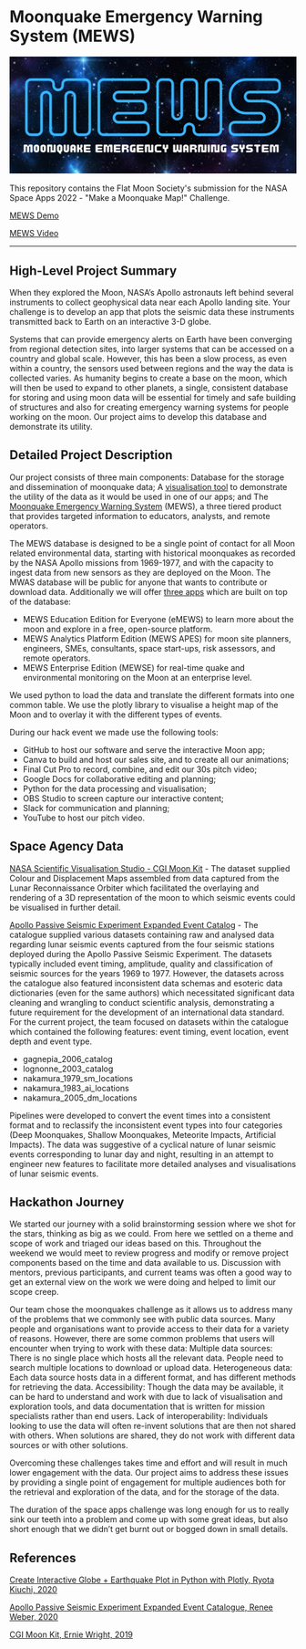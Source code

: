 # Moonquake Emergency Warning System (MEWS)

![MEWS](https://github.com/calvpang/FMS_Moonquake/blob/main/Images/MEWS_logo/MEWS%20logo.png?raw=true)

This repository contains the Flat Moon Society's submission for the NASA Space Apps 2022 - "Make a Moonquake Map!" Challenge.

[MEWS Demo](https://calvpang.github.io/MEWS_Site/posts/2022-10-02-MEWS/)

[MEWS Video](https://youtu.be/ryLAF4xHzWs)

---
## High-Level Project Summary
When they explored the Moon, NASA’s Apollo astronauts left behind several instruments to collect geophysical data near each Apollo landing site. Your challenge is to develop an app that plots the seismic data these instruments transmitted back to Earth on an interactive 3-D globe.

Systems that can provide emergency alerts on Earth have been converging from regional detection sites, into larger systems that can be accessed on a country and global scale. However, this has been a slow process, as even within a country, the sensors used between regions and the way the data is collected varies. As humanity begins to create a base on the moon, which will then be used to expand to other planets, a single, consistent database for storing and using moon data will be essential for timely and safe building of structures and also for creating emergency warning systems for people working on the moon. Our project aims to develop this database and demonstrate its utility.

## Detailed Project Description
Our project consists of three main components:
Database for the storage and dissemination of moonquake data;
A [visualisation tool](https://calvpang.github.io/MEWS_Site/posts/2022-10-02-MEWS/) to demonstrate the utility of the data as it would be used in one of our apps; and
The [Moonquake Emergency Warning System](https://flatmoonsociety.my.canva.site/) (MEWS), a three tiered product that provides targeted information to educators, analysts, and remote operators.

The MEWS database is designed to be a single point of contact for all Moon related environmental data, starting with historical moonquakes as recorded by the NASA Apollo missions from 1969-1977, and with the capacity to ingest data from new sensors as they are deployed on the Moon. The MWAS database will be public for anyone that wants to contribute or download data. Additionally we will offer [three apps](https://flatmoonsociety.my.canva.site/) which are built on top of the database:
- MEWS Education Edition for Everyone (eMEWS) to learn more about the moon and explore in a free, open-source platform.
- MEWS Analytics Platform Edition (MEWS APES) for moon site planners, engineers, SMEs, consultants, space start-ups, risk assessors, and remote operators.
- MEWS Enterprise Edition (MEWSE) for real-time quake and environmental  monitoring on the Moon at an enterprise level.

We used python to load the data and translate the different formats into one common table. We use the plotly library to visualise a height map of the Moon and to overlay it with the different types of events.

During our hack event we made use the following tools:
- GitHub to host our software and serve the interactive Moon app;
- Canva to build and host our sales site, and to create all our animations;
- Final Cut Pro to record, combine, and edit our 30s pitch video;
- Google Docs for collaborative editing and planning;
- Python for the data processing and visualisation;
- OBS Studio to screen capture our interactive content;
- Slack for communication and planning;
- YouTube to host our pitch video.

## Space Agency Data
[NASA Scientific Visualisation Studio - CGI Moon Kit](https://svs.gsfc.nasa.gov/cgi-bin/details.cgi?aid=4720) - The dataset supplied Colour and Displacement Maps assembled from data captured from the Lunar Reconnaissance Orbiter which facilitated the overlaying and rendering of a 3D representation of the moon to which seismic events could be visualised in further detail.

[Apollo Passive Seismic Experiment Expanded Event Catalog](https://pds-geosciences.wustl.edu/missions/apollo/seismic_event_catalog.htm) - The catalogue supplied various datasets containing raw and analysed data regarding lunar seismic events captured from the four seismic stations deployed during the Apollo Passive Seismic Experiment. The datasets typically included event timing, amplitude, quality and classification of seismic sources for the years 1969 to 1977. However, the datasets across the catalogue also featured inconsistent data schemas and esoteric data dictionaries (even for the same authors) which necessitated significant data cleaning and wrangling to conduct scientific analysis, demonstrating a future requirement for the development of an international data standard. For the current project, the team focused on datasets within the catalogue which contained the following features: event timing, event location, event depth and event type.
- gagnepia_2006_catalog
- lognonne_2003_catalog
- nakamura_1979_sm_locations
- nakamura_1983_ai_locations
- nakamura_2005_dm_locations

Pipelines were developed to convert the event times into a consistent format and to reclassify the inconsistent event types into four categories (Deep Moonquakes, Shallow Moonquakes, Meteorite Impacts, Artificial Impacts). The data was suggestive of a cyclical nature of lunar seismic events corresponding to lunar day and night, resulting in an attempt to engineer new features to facilitate more detailed analyses and visualisations of lunar seismic events.

## Hackathon Journey
We started our journey with a solid brainstorming session where we shot for the stars, thinking as big as we could. From here we settled on a theme and scope of work and triaged our ideas based on this. Throughout the weekend we would meet to review progress and modify or remove project components based on the time and data available to us. Discussion with mentors, previous participants, and current teams was often a good way to get an external view on the work we were doing and helped to limit our scope creep.

Our team chose the moonquakes challenge as it allows us to address many of the problems that we commonly see with public data sources. Many people and organisations want to provide access to their data for a variety of reasons. However, there are some common problems that users will encounter when trying to work with these data:
Multiple data sources: There is no single place which hosts all the relevant data. People need to search multiple locations to download or upload data.
Heterogeneous data: Each data source hosts data in a different format, and has different methods for retrieving the data.
Accessibility: Though the data may be available, it can be hard to understand and work with due to lack of visualisation and exploration tools, and data documentation that is written for mission specialists rather than end users.
Lack of interoperability: Individuals looking to use the data will often re-invent solutions that are then not shared with others. When solutions are shared, they do not work with different data sources or with other solutions. 

Overcoming these challenges takes time and effort and will result in much lower engagement with the data. Our project aims to address these issues by providing a single point of engagement for multiple audiences both for the retrieval and exploration of the data, and for the storage of the data.

The duration of the space apps challenge was long enough for us to really sink our teeth into a problem and come up with some great ideas, but also short enough that we didn’t get burnt out or bogged down in small details.

## References
[Create Interactive Globe + Earthquake Plot in Python with Plotly, Ryota Kiuchi, 2020](https://towardsdatascience.com/create-interactive-globe-earthquake-plot-in-python-b0b52b646f27) 

[Apollo Passive Seismic Experiment Expanded Event Catalogue, Renee Weber, 2020](https://pds-geosciences.wustl.edu/missions/apollo/seismic_event_catalog.htm)

[CGI Moon Kit, Ernie Wright, 2019](https://svs.gsfc.nasa.gov/cgi-bin/details.cgi?aid=4720) 
